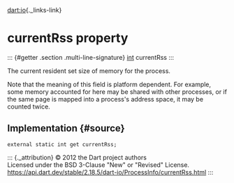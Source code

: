 [dart:io](../../dart-io/dart-io-library){._links-link}

currentRss property
===================

::: {#getter .section .multi-line-signature}
[int](../../dart-core/int-class) currentRss
:::

The current resident set size of memory for the process.

Note that the meaning of this field is platform dependent. For example,
some memory accounted for here may be shared with other processes, or if
the same page is mapped into a process\'s address space, it may be
counted twice.

Implementation {#source}
--------------

``` {.language-dart data-language="dart"}
external static int get currentRss;
```

::: {._attribution}
© 2012 the Dart project authors\
Licensed under the BSD 3-Clause \"New\" or \"Revised\" License.\
<https://api.dart.dev/stable/2.18.5/dart-io/ProcessInfo/currentRss.html>
:::
